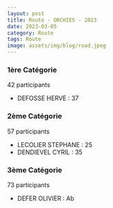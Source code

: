 ```yaml
---
layout: post
title: Route - ORCHIES - 2023
date: 2023-03-05
category: Route
tags: Route
image: assets/img/blog/road.jpeg
---
```


### 1ère Catégorie
42 participants
- DEFOSSE HERVE : 37

### 2ème Catégorie
57 participants
- LECOLIER STEPHANE : 25
- DENDIEVEL CYRIL : 35

### 3ème Catégorie
73 participants
- DEFER OLIVIER : Ab
